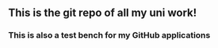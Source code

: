 ## This is the git repo of all my uni work! ##

### This is also a test bench for my GitHub applications
